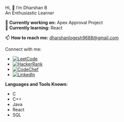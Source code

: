 Hi, 👋 I’m Dharshan B  
An Enthusiastic Learner

🔭 **Currently working on:** Apex Approval Project  
🌱 **Currently learning:** React

📫 **How to reach me:** [dharshanlogesh9688@gmail.com](mailto:dharshanlogesh9688@gmail.com)

Connect with me:

- [![LeetCode](https://img.shields.io/badge/LeetCode-Profile-blue?logo=leetcode&logoColor=white)](https://leetcode.com/dharshanlogesh9688)
- [![HackerRank](https://img.shields.io/badge/HackerRank-Profile-brightgreen?logo=hackerrank&logoColor=white)](https://www.hackerrank.com/dharshanlogesh91)
- [![CodeChef](https://img.shields.io/badge/CodeChef-Profile-red?logo=codechef&logoColor=white)](https://www.codechef.com/users/dharshanlogesh)
- [![LinkedIn](https://img.shields.io/badge/LinkedIn-Profile-blue?logo=linkedin&logoColor=white)](https://www.linkedin.com/in/dharshan-b-6628b1253/)

**Languages and Tools Known:**
- C
- C++
- Java
- React
- SQL
